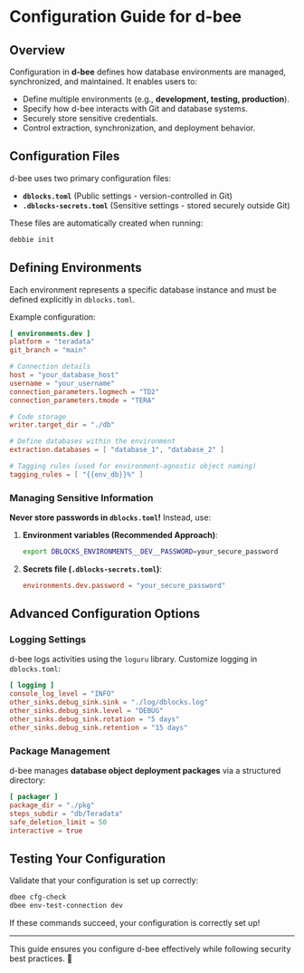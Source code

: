 # Configuration Guide for d-bee

## Overview
Configuration in **d-bee** defines how database environments are managed, synchronized, and maintained. It enables users to:
- Define multiple environments (e.g., **development, testing, production**).
- Specify how d-bee interacts with Git and database systems.
- Securely store sensitive credentials.
- Control extraction, synchronization, and deployment behavior.

## Configuration Files
d-bee uses two primary configuration files:
- **`dblocks.toml`** (Public settings - version-controlled in Git)
- **`.dblocks-secrets.toml`** (Sensitive settings - stored securely outside Git)

These files are automatically created when running:
```bash
debbie init
```

## Defining Environments
Each environment represents a specific database instance and must be defined explicitly in `dblocks.toml`.

Example configuration:
```toml
[ environments.dev ]
platform = "teradata"
git_branch = "main"

# Connection details
host = "your_database_host"
username = "your_username"
connection_parameters.logmech = "TD2"
connection_parameters.tmode = "TERA"

# Code storage
writer.target_dir = "./db"

# Define databases within the environment
extraction.databases = [ "database_1", "database_2" ]

# Tagging rules (used for environment-agnostic object naming)
tagging_rules = [ "{{env_db}}%" ]
```

### Managing Sensitive Information
**Never store passwords in `dblocks.toml`!** Instead, use:

1. **Environment variables (Recommended Approach)**:
   ```bash
   export DBLOCKS_ENVIRONMENTS__DEV__PASSWORD=your_secure_password
   ```
2. **Secrets file (`.dblocks-secrets.toml`)**:
   ```toml
   environments.dev.password = "your_secure_password"
   ```

## Advanced Configuration Options
### Logging Settings
d-bee logs activities using the `loguru` library. Customize logging in `dblocks.toml`:
```toml
[ logging ]
console_log_level = "INFO"
other_sinks.debug_sink.sink = "./log/dblocks.log"
other_sinks.debug_sink.level = "DEBUG"
other_sinks.debug_sink.rotation = "5 days"
other_sinks.debug_sink.retention = "15 days"
```

### Package Management
d-bee manages **database object deployment packages** via a structured directory:
```toml
[ packager ]
package_dir = "./pkg"
steps_subdir = "db/Teradata"
safe_deletion_limit = 50
interactive = true
```

## Testing Your Configuration
Validate that your configuration is set up correctly:
```bash
dbee cfg-check
dbee env-test-connection dev
```
If these commands succeed, your configuration is correctly set up!

---
This guide ensures you configure d-bee effectively while following security best practices. 🚀
